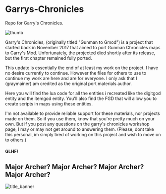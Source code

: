 # Garrys-Chronicles



Repo for Garry's Chronicles.



![thumb](https://user-images.githubusercontent.com/50006274/209900123-074d519e-0e62-4db6-94dc-212782f93517.gif)



Garry's Chronicles, (originally titled "Gunman to Gmod") is a project that started back in November 2017 that aimed to port Gunman Chronicles maps to Garry's Mod. Unfortunately, the projected died shortly after its release, but the first chapter remained fully ported.



This update is essentially the end of at least my work on the project. I have no desire currently to continue. However the files for others to use to continue my work are here and are for everyone. I only ask that I (graymainer) am credited as the original port materials author. 



Here you will find the lua code for all the entities i recreated like the digitgod entity and the itemgod entity.
You'll also find the FGD that will allow you to create scripts in maps using these entities.



I'm not available to provide reliable support for these materials, nor projects made on them. So if you use them, know that you're pretty much on your own. But if you post any questions on the garry's chronicles workshop page, I may or may not get around to answering them. (Please, dont take this personal, im simply tired of working on this project and wish to move on to others.)



#### GLHF!



## Major Archer? Major Archer? Major Archer? Major Archer?



![title_banner](https://user-images.githubusercontent.com/50006274/209899879-f86b2ce0-5373-4787-a3d0-5af024500132.jpg)
